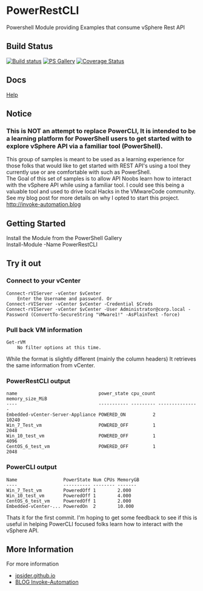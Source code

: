 # PowerRestCLI  

Powershell Module providing Examples that consume vSphere Rest API  

## Build Status  

[![Build status](https://ci.appveyor.com/api/projects/status/github/jpsider/PowerRestCLI?branch=master&svg=true)](https://ci.appveyor.com/project/JustinSider/powerrestcli)
[![PS Gallery](https://img.shields.io/badge/install-PS%20Gallery-blue.svg)](https://www.powershellgallery.com/packages/PowerRestCLI/)
[![Coverage Status](https://coveralls.io/repos/github/jpsider/PowerRestCLI/badge.svg?branch=master)](https://coveralls.io/github/jpsider/PowerRestCLI?branch=master)

## Docs  

[Help](https://github.com/jpsider/PowerRestCLI/tree/master/docs)

## Notice  

### This is NOT an attempt to replace PowerCLI, It is intended to be a learning platform for PowerShell users to get started with to explore vSphere API via a familiar tool (PowerShell).  
This group of samples is meant to be used as a learning experience for those folks
  that would like to get started with REST API's using a tool they currently use or
  are comfortable with such as PowerShell.  
The Goal of this set of samples is to allow API Noobs learn how to interact with the
  vSphere API while using a familiar tool. I could see this being a valuable tool and
  used to drive local Hacks in the VMwareCode community.  
See my blog post for more details on why I opted to start this project.   
  http://invoke-automation.blog

## Getting Started  

Install the Module from the PowerShell Gallery  
    Install-Module -Name PowerRestCLI  

## Try it out

### Connect to your vCenter  
    Connect-rVIServer -vCenter $vCenter  
        Enter the Username and password. Or  
    Connect-rVIServer -vCenter $vCenter -Credential $Creds  
    Connect-rVIServer -vCenter $vCenter -User Administrator@corp.local -Password (ConvertTo-SecureString "VMware1!" -AsPlainText -force)  

### Pull back VM information  
    Get-rVM  
        No filter options at this time.  

While the format is slightly different (mainly the column headers) It retrieves the same
    information from vCenter.  

### PowerRestCLI output
    name                              power_state cpu_count memory_size_MiB  
    ----                              ----------- --------- ---------------  
    Embedded-vCenter-Server-Appliance POWERED_ON          2           10240  
    Win_7_Test_vm                     POWERED_OFF         1            2048  
    Win_10_test_vm                    POWERED_OFF         1            4096  
    CentOS_6_test_vm                  POWERED_OFF         1            2048  

### PowerCLI output
    Name                 PowerState Num CPUs MemoryGB  
    ----                 ---------- -------- -------  
    Win_7_Test_vm        PoweredOff 1        2.000  
    Win_10_test_vm       PoweredOff 1        4.000  
    CentOS_6_test_vm     PoweredOff 1        2.000  
    Embedded-vCenter-... PoweredOn  2        10.000  

Thats it for the first commit. I'm hoping to get some feedback to see if this is useful in
    helping PowerCLI focused folks learn how to interact with the vSphere API.  

## More Information

For more information  

* [jpsider.github.io](https://jpsider.github.io)  
* [BLOG Invoke-Automation](http://invoke-automation.blog)  
